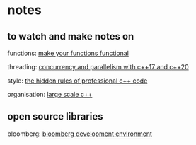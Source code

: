 # notes

## to watch and make notes on

functions: [make your functions functional](https://www.fluentcpp.com/2016/11/22/make-your-functions-functional)

threading: [concurrency and parallelism with c++17 and c++20](https://www.youtube.com/watch?v=fkqVRzy4JhA)

style: [the hidden rules of professional c++ code](https://www.youtube.com/watch?v=fu6N6JbPOrI)

organisation: [large scale c++](https://www.youtube.com/watch?v=ASPj9-4yHO0)

## open source libraries

bloomberg: [bloomberg development environment](https://github.com/bloomberg/bde)

